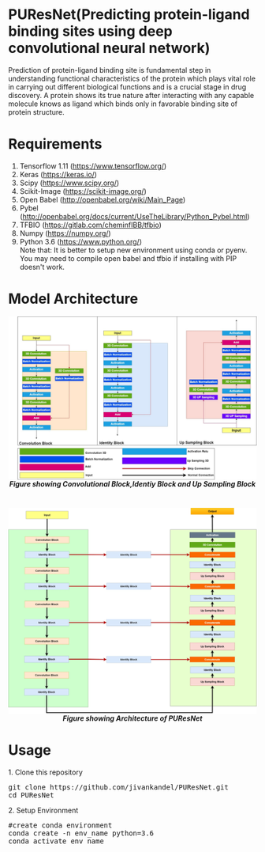 # PUResNet(Predicting protein-ligand binding sites using deep convolutional neural network)
Prediction of protein-ligand binding site is fundamental step in understanding functional characteristics of the protein which plays vital role in carrying out different biological functions and is a crucial stage in drug discovery. A protein shows its true nature after interacting with any capable molecule knows as ligand which binds only in favorable binding site of protein structure.
# Requirements
1. Tensorflow 1.11 (https://www.tensorflow.org/)
2. Keras (https://keras.io/)
3. Scipy (https://www.scipy.org/)
4. Scikit-Image (https://scikit-image.org/)
5. Open Babel (http://openbabel.org/wiki/Main_Page)
6. Pybel (http://openbabel.org/docs/current/UseTheLibrary/Python_Pybel.html)
7. TFBIO (https://gitlab.com/cheminfIBB/tfbio)
8. Numpy (https://numpy.org/)
9. Python 3.6 (https://www.python.org/)<br>
Note that: It is better to setup new environment using conda or pyenv. You may need to compile open babel and tfbio if installing with PIP doesn't work.
# Model Architecture
<img src="M1.jpg" style="float: left; margin-right: 10px;"/>
<h5 align="center"> Figure showing Convolutional Block,Identiy Block and Up Sampling Block </h5>
<br>
<img src="M2.jpg" style="float: left; margin-right: 10px;"/>
<h5 align="center"> Figure showing Architecture of PUResNet </h5>
<h1>Usage</h1>
1. Clone this repository 
<pre>
git clone https://github.com/jivankandel/PUResNet.git
cd PUResNet
</pre>
2. Setup Environment
<pre>
#create conda environment
conda create -n env_name python=3.6 
conda activate env_name
</pre>

